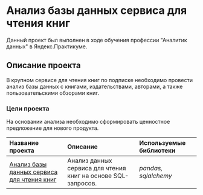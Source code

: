 # Анализ базы данных сервиса для чтения книг

Данный проект был выполнен в ходе обучения профессии "Аналитик данных" в Яндекс.Практикуме.  

## Описание проекта
В крупном сервисе для чтения книг по подписке необходимо провести анализ базы данных с книгами, издательствами, авторами, а также пользовательскими обзорами книг.  

### Цели проекта
На основании анализа необходимо сформировать ценностное предложение для нового продукта.


| Название проекта | Описание | Используемые библиотеки | 
| :--------------- | :------- | :---------------------- |
| [Анализ базы данных сервиса для чтения книг](books_sql.ipynb) | Анализ данных сервиса для чтения книг на основе SQL-запросов. | *pandas, sqlalchemy* |
